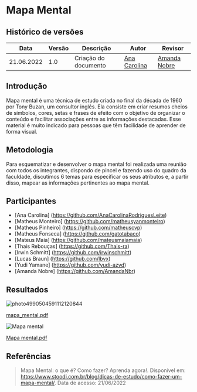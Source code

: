 # Mapa Mental

## Histórico de versões
| Data  | Versão | Descrição  | Autor    | Revisor  |
| ---------- | ------ | -------------------- | -------------- | ------------------ |
| 21.06.2022 | 1.0    | Criação do documento | [Ana Carolina](https://github.com/AnaCarolinaRodriguesLeite) |  [Amanda Nobre](https://github.com/AmandaNbr) |

## Introdução

Mapa mental é uma técnica de estudo criada no final da década de 1960 por Tony Buzan, um consultor inglês. Ela consiste em criar resumos cheios de símbolos, cores, setas e frases de efeito com o objetivo de organizar o conteúdo e facilitar associações entre as informações destacadas. Esse material é muito indicado para pessoas que têm facilidade de aprender de forma visual.

## Metodologia

Para esquematizar e desenvolver o mapa mental foi realizada uma reunião com todos os integrantes, dispondo de pincel e fazendo uso do quadro da faculdade, discutimos 6 temas para especificar os seus atributos e, a partir disso, mapear as informações pertinentes ao mapa mental.

## Participantes
- [Ana Carolina] (https://github.com/AnaCarolinaRodriguesLeite)
- [Matheus Monteiro] (https://github.com/matheusyanmonteiro)
- [Matheus Pinheiro] (https://github.com/matheuscvp)
- [Matheus Fonseca] (https://github.com/gatotabaco)
- [Mateus Maia] (https://github.com/mateusmaiamaia)
- [Thais Rebouças] (https://github.com/Thais-ra)
- [Irwin Schmitt] (https://github.com/irwinschmitt)
- [Lucas Braun] (https://github.com/lbvx)
- [Yudi Yamane] (https://github.com/yudi-azvd)
- [Amanda Nobre] (https://github.com/AmandaNbr)

## Resultados

![photo4990504591112120844](https://user-images.githubusercontent.com/49570180/174855655-e54ec010-1a32-4dbc-8271-57ef3fe28113.jpg)

[mapa_mental.pdf](https://github.com/UnBArqDsw2022-1/2022.1_G4_FluxoAgil/files/8950934/mapa_mental.pdf)

![Mapa mental](https://user-images.githubusercontent.com/49570180/174856141-1e009b64-44f1-434a-be59-f7bcd246bce4.jpg)

[Mapa mental.pdf](https://github.com/UnBArqDsw2022-1/2022.1_G4_FluxoAgil/files/8950918/Mapa.mental.pdf)


## Referências
> Mapa Mental: o que é? Como fazer? Aprenda agora!. Disponível em: https://www.stoodi.com.br/blog/dicas-de-estudo/como-fazer-um-mapa-mental/. Data de acesso: 21/06/2022
